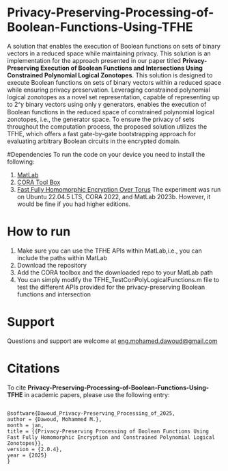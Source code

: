 # Privacy-Preserving-Processing-of-Boolean-Functions-Using-TFHE
A solution that enables the execution of Boolean functions on sets of binary vectors in a reduced space while maintaining privacy. This solution is an implementation for the approach presented in our paper titled <b>Privacy-Preserving Execution of Boolean Functions and
Intersections Using Constrained Polynomial Logical Zonotopes</b>.
This solution is designed to execute Boolean functions on sets of binary vectors within a reduced space while ensuring privacy preservation. Leveraging constrained polynomial logical zonotopes as a novel set representation, capable of representing up to 2^𝛾 binary vectors using only 𝛾 generators, enables the execution of Boolean functions in the reduced space of constrained polynomial logical zonotopes, i.e., the generator space. To ensure the privacy of sets throughout the computation process, the proposed solution utilizes the TFHE, which offers a fast gate-by-gate bootstrapping approach for evaluating arbitrary Boolean circuits in the encrypted domain.

#Dependencies
To run the code on your device you need to install the following:
1. [MatLab](https://www.mathworks.com/products/matlab.html)
2. [CORA Tool Box](https://tumcps.github.io/CORA/)
3. [Fast Fully Homomorphic Encryption Over Torus](https://tfhe.github.io/tfhe/)
The experiment was run on Ubuntu 22.04.5 LTS, CORA 2022, and MatLab 2023b. However, it would be fine if you had higher editions.
# How to run
1. Make sure you can use the TFHE APIs within MatLab,i.e., you can include the paths within MatLab
3. Download the repository
4. Add the CORA toolbox and the downloaded repo to your MatLab path
5. You can simply modify the TFHE_TestConPolyLogicalFunctions.m file to test the different APIs provided for the privacy-preserving Boolean functions and intersection

# Support
Questions and support are welcome at eng.mohamed.dawoud@gmail.com

# Citations
To cite <b>Privacy-Preserving-Processing-of-Boolean-Functions-Using-TFHE</b> in academic papers, please use the following entry:

```text

@software{Dawoud_Privacy-Preserving_Processing_of_2025,
author = {Dawoud, Mohammed M.},
month = jan,
title = {{Privacy-Preserving Processing of Boolean Functions Using Fast Fully Homomorphic Encryption and Constrained Polynomial Logical Zonotopes}},
version = {2.0.4},
year = {2025}
}
```
